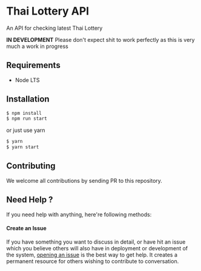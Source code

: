 Thai Lottery API
================

An API for checking latest Thai Lottery

**IN DEVELOPMENT** Please don't expect shit to work perfectly as this is very much a work in progress

Requirements
------------

- Node LTS

Installation
------------

```sh
$ npm install
$ npm run start
```

or just use yarn

```sh
$ yarn
$ yarn start
```

Contributing
------------

We welcome all contributions by sending PR to this repository.

Need Help ?
-----------

If you need help with anything, here're following methods:

#### Create an Issue

If you have something you want to discuss in detail, or have hit an issue which you believe others will also have in deployment or development of the system, [opening an issue](https://github.com/rayriffy/thai-lotto-api/issues) is the best way to get help. It creates a permanent resource for others wishing to contribute to conversation.